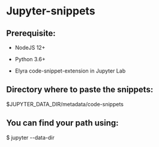 # Jupyter-snippets

## Prerequisite:

- NodeJS 12+

- Python 3.6+

- Elyra code-snippet-extension in Jupyter Lab



## Directory where to paste the snippets:

$JUPYTER_DATA_DIR/metadata/code-snippets

## You can find your path using:

$ jupyter --data-dir
